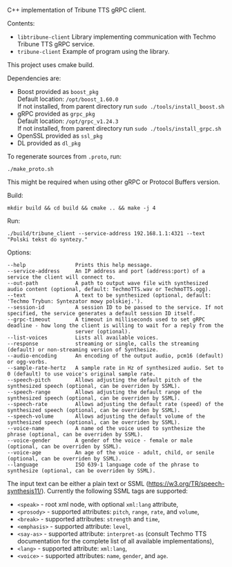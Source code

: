 C++ implementation of Tribune TTS gRPC client.

Contents:
- `libtribune-client`     Library implementing communication with Techmo Tribune TTS gRPC service.
- `tribune-client`        Example of program using the library.

This project uses cmake build.

Dependencies are:  
- Boost     provided as `boost_pkg`  
    Default location: `/opt/boost_1.60.0`  
    If not installed, from parent directory run `sudo ./tools/install_boost.sh`  
- gRPC      provided as `grpc_pkg`  
    Default location: `/opt/grpc_v1.24.3`  
    If not installed, from parent directory run `sudo ./tools/install_grpc.sh`  
- OpenSSL   provided as `ssl_pkg`  
- DL        provided as `dl_pkg`  

To regenerate sources from `.proto`, run:
```
./make_proto.sh
```
This might be required when using other gRPC or Protocol Buffers version.

Build:
```
mkdir build && cd build && cmake .. && make -j 4
```

Run:
```
./build/tribune_client --service-address 192.168.1.1:4321 --text "Polski tekst do syntezy."
```

Options:
```
--help                Prints this help message.
--service-address     An IP address and port (address:port) of a service the client will connect to.
--out-path            A path to output wave file with synthesized audio content (optional, default: TechmoTTS.wav or TechmoTTS.ogg).
--text                A text to be synthesized (optional, default: 'Techmo Trybun: Syntezator mowy polskiej.').
--session-id          A session ID to be passed to the service. If not specified, the service generates a default session ID itself.
--grpc-timeout        A timeout in milliseconds used to set gRPC deadline - how long the client is willing to wait for a reply from the
                      server (optional).
--list-voices         Lists all available voices.
--response            streaming or single, calls the streaming (default) or non-streaming version of Synthesize.
--audio-encoding      An encoding of the output audio, pcm16 (default) or ogg-vorbs.
--sample-rate-hertz   A sample rate in Hz of synthesized audio. Set to 0 (default) to use voice's original sample rate.
--speech-pitch        Allows adjusting the default pitch of the synthesized speech (optional, can be overriden by SSML).
--speech-range        Allows adjusting the default range of the synthesized speech (optional, can be overriden by SSML).
--speech-rate         Allows adjusting the default rate (speed) of the synthesized speech (optional, can be overriden by SSML).
--speech-volume       Allows adjusting the default volume of the synthesized speech (optional, can be overriden by SSML).
--voice-name          A name od the voice used to synthesize the phrase (optional, can be overriden by SSML).
--voice-gender        A gender of the voice - female or male (optional, can be overriden by SSML).
--voice-age           An age of the voice - adult, child, or senile (optional, can be overriden by SSML).
--language            ISO 639-1 language code of the phrase to synthesize (optional, can be overriden by SSML).
```

The input text can be either a plain text or SSML (https://w3.org/TR/speech-synthesis11/).
Currently the following SSML tags are supported:
- `<speak>` - root xml node, with optional `xml:lang` attribute,
- `<prosody>` - supported attributes: `pitch`, `range`, `rate`, and `volume`,
- `<break>` - supported attributes: `strength` and `time`,
- `<emphasis>` - supported attribute: `level`,
- `<say-as>` - supported attribute: `interpret-as` (consult Techmo TTS documentation for the complete list of all available implementations),
- `<lang>` - supported attribute: `xml:lang`,
- `<voice>` - supported attributes: `name`, `gender`, and `age`.
